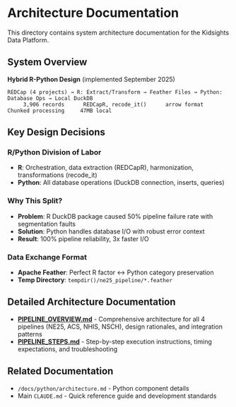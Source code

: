 # Architecture Documentation

This directory contains system architecture documentation for the Kidsights Data Platform.

## System Overview

**Hybrid R-Python Design** (implemented September 2025)

```
REDCap (4 projects) → R: Extract/Transform → Feather Files → Python: Database Ops → Local DuckDB
     3,906 records      REDCapR, recode_it()      arrow format      Chunked processing     47MB local
```

## Key Design Decisions

### R/Python Division of Labor
- **R**: Orchestration, data extraction (REDCapR), harmonization, transformations (recode_it)
- **Python**: All database operations (DuckDB connection, inserts, queries)

### Why This Split?
- **Problem**: R DuckDB package caused 50% pipeline failure rate with segmentation faults
- **Solution**: Python handles database I/O with robust error context
- **Result**: 100% pipeline reliability, 3x faster I/O

### Data Exchange Format
- **Apache Feather**: Perfect R factor ↔ Python category preservation
- **Temp Directory**: `tempdir()/ne25_pipeline/*.feather`

## Detailed Architecture Documentation

- **[PIPELINE_OVERVIEW.md](PIPELINE_OVERVIEW.md)** - Comprehensive architecture for all 4 pipelines (NE25, ACS, NHIS, NSCH), design rationales, and integration patterns
- **[PIPELINE_STEPS.md](PIPELINE_STEPS.md)** - Step-by-step execution instructions, timing expectations, and troubleshooting

## Related Documentation

- `/docs/python/architecture.md` - Python component details
- Main `CLAUDE.md` - Quick reference guide and development standards